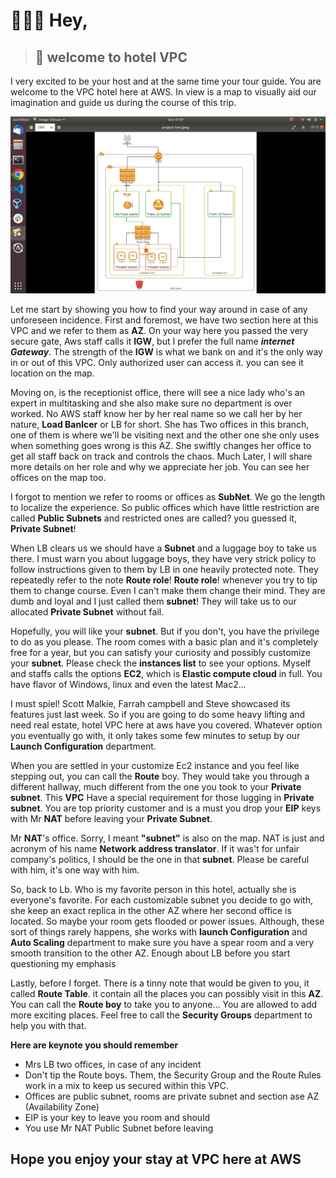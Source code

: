# 👷🔧🔩 Hey, 

> ## 👀 welcome to hotel VPC 

I very excited to be your host and at the same time your tour guide. You are welcome to the VPC hotel here at AWS. In view is a map to visually aid our imagination and guide us during the course of this trip.

![97% test coverage](/project_starter/diagram.png)

Let me start by showing you how to find your way around in case of any unforeseen incidence. First and foremost, we have two section here at this VPC and we refer to them as **AZ**. On your way here you passed the very secure gate, Aws staff calls it **IGW**, but I prefer the full name ***internet Gateway***. The strength of the **IGW** is what we bank on and it's the only way in or out of this VPC. Only authorized user can access it. you can see it location on the map.


Moving on, is the receptionist office, there will see a nice lady who's an expert in multitasking and she also make sure no department is over worked. No AWS staff know her by her real name so we call her by her nature, **Load Banlcer** or LB for short. She has Two offices in this branch, one of them is where we'll be visiting next and the other one she only uses when something goes wrong is this AZ. She swiftly changes her office to get all staff back on track and controls the chaos. Much Later, I will share more details on her role and why we appreciate her job. You can see her offices on the map too.

I forgot to mention we refer to rooms or offices as **SubNet**. We go the length to localize the experience. So public offices which have little restriction are called **Public Subnets** and restricted ones are called? you guessed it, **Private Subnet**!

When LB clears us we should have a **Subnet** and a luggage boy to take us there. I must warn you about luggage boys, they have very strick policy to follow instructions given to them by LB in one heavily protected note. They repeatedly refer to the note **Route role**! **Route role**! whenever you try to tip them to change course. Even I can't make them change their mind. They are dumb and loyal and I just called them **subnet**! They will take us to our allocated **Private Subnet** without fail.


Hopefully, you will like your **subnet**. But if you don't, you have the privilege to do as you please. The room comes with a basic plan and it's completely free for a year, but you can satisfy your curiosity and possibly customize your **subnet**. Please check the **instances list** to see your options. Myself and staffs calls the options **EC2**, which is **Elastic compute cloud** in full. You have flavor of Windows, linux and even the latest Mac2...

I must spiel! Scott Malkie, Farrah campbell and Steve showcased its features just last week. So if you are going to do some heavy lifting and need real estate, hotel VPC here at aws have you covered. Whatever option you eventually go with, it only takes some few minutes to setup by our **Launch Configuration** department. 

When you are settled in your customize Ec2 instance and you feel like stepping out, you can call the **Route** boy. They would take you through a different hallway, much different from the one you took to your **Private subnet**. This **VPC** Have a special requirement for those lugging in **Private subnet**. You are top priority customer and is a must you drop your **EIP** keys with Mr **NAT** before leaving your **Private Subnet**. 


Mr **NAT**'s office. Sorry, I meant **"subnet"** is also on the map. NAT is just and acronym of his name **Network address translator**. If it was't for unfair company's politics, I should be the one in that **subnet**. Please be careful with him, it's one way with him. 

So, back to Lb. Who is my favorite person in this hotel, actually she is everyone's favorite. For each customizable subnet you decide to go with, she keep an exact replica in the other AZ where her second office is located. So maybe your room gets flooded or power issues. Although, these sort of things rarely happens, she works with **launch Configuration** and **Auto Scaling** department to make sure you have a spear room and a very smooth transition to the other AZ. Enough about LB before you start questioning my emphasis

Lastly, before I forget. There is a tinny note that would be given to you, it called **Route Table**. it contain all the places you can possibly visit in this **AZ**. You can call the **Route boy** to take you to anyone... You are allowed to add more exciting places. Feel free to call the **Security Groups** department to help you with that. 



**Here are keynote you should remember**

- Mrs LB two offices, in case of any incident
- Don't tip the Route boys. Them, the Security Group and the Route Rules work in a mix to keep us secured within this VPC.
- Offices are public subnet, rooms are private subnet and section ase AZ (Availability Zone)
- EIP is your key to leave you room and should  
- You use Mr NAT Public Subnet before leaving



## Hope you enjoy your stay at VPC here at AWS